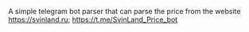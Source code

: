 A simple telegram bot parser that can parse the price from the website https://svinland.ru;
https://t.me/SvinLand_Price_bot
